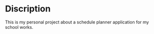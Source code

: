 # Discription
This is my personal project about a schedule planner application for my school works.
